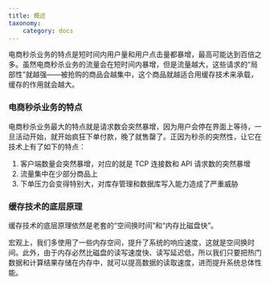 ```yaml
---
title: 概述
taxonomy:
    category: docs
---
```


电商秒杀业务的特点是短时间内用户量和用户点击量都暴增，最高可能达到百倍之多。虽然电商秒杀业务的流量会在短时间内暴增，但是流量越大，这些请求的“局部性”就越强——被抢购的商品会越集中，这个商品就越适合用缓存技术来承载，缓存的作用就会越大。

### 电商秒杀业务的特点

电商秒杀业务最大的特点就是请求数会突然暴增，因为用户会停在界面上等待，一旦活动开始，就开始疯狂下单付款，晚了就售罄了。正因为秒杀的突然性，让它在技术上有了如下的特点：

1. 客户端数量会突然暴增，对应的就是 TCP 连接数和 API 请求数的突然暴增
2. 流量集中在少部分商品上
3. 下单压力会变得特别大，对库存管理和数据库写入能力造成了严重威胁

### 缓存技术的底层原理

缓存技术的底层原理依然是老套的“空间换时间”和“内存比磁盘快”。

宏观上，我们多使用了一些内存空间，提升了系统的响应速度，这就是空间换时间。此外，由于内存必然比磁盘的读写速度快、读写延迟低，所以我们只要把热门数据和计算结果存储在内存中，就可以提高数据的读取速度，进而提升系统总体性能。
